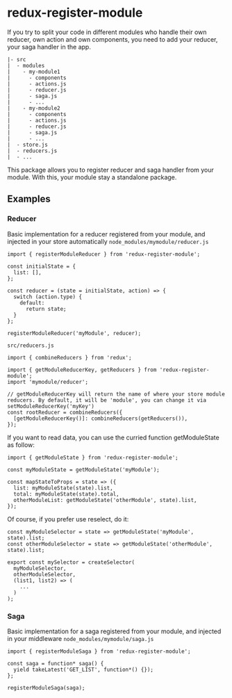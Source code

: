 # redux-register-module
If you try to split your code in different modules who handle their own reducer, own action and own components, you need to add your reducer, your saga handler in the app.
```
|- src
|  - modules
|    - my-module1
|      - components
|      - actions.js
|      - reducer.js
|      - saga.js
|      - ...
|    - my-module2
|      - components
|      - actions.js
|      - reducer.js
|      - saga.js
|      - ...
|  - store.js
|  - reducers.js
|  - ...
```

This package allows you to register reducer and saga handler from your module. With this, your module stay a standalone package.

## Examples
### Reducer
Basic implementation for a reducer registered from your module, and injected in your store automatically
`node_modules/mymodule/reducer.js`
```
import { registerModuleReducer } from 'redux-register-module';

const initialState = {
  list: [],
};

const reducer = (state = initialState, action) => {
  switch (action.type) {
    default:
      return state;
  }
};

registerModuleReducer('myModule', reducer);
```

`src/reducers.js`

```
import { combineReducers } from 'redux';

import { getModuleReducerKey, getReducers } from 'redux-register-module';
import 'mymodule/reducer';

// getModuleReducerKey will return the name of where your store module reducers. By default, it will be 'module', you can change it via setModuleReducerKey('myKey')
const rootReducer = combineReducers({
  [getModuleReducerKey()]: combineReducers(getReducers()),
});
```

If you want to read data, you can use the curried function getModuleState as follow:
```
import { getModuleState } from 'redux-register-module';

const myModuleState = getModuleState('myModule');

const mapStateToProps = state => ({
  list: myModuleState(state).list,
  total: myModuleState(state).total,
  otherModuleList: getModuleState('otherModule', state).list,
});
```

Of course, if you prefer use reselect, do it:

```
const myModuleSelector = state => getModuleState('myModule', state).list;
const otherModuleSelector = state => getModuleState('otherModule', state).list;

export const mySelector = createSelector(
  myModuleSelector,
  otherModuleSelector,
  (list1, list2) => (
    ...
  )
);
```

### Saga
Basic implementation for a saga registered from your module, and injected in your middleware
`node_modules/mymodule/saga.js`
```
import { registerModuleSaga } from 'redux-register-module';

const saga = function* saga() {
  yield takeLatest('GET_LIST', function*() {});
};

registerModuleSaga(saga);
```
